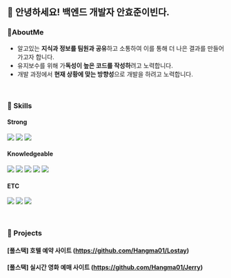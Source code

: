 ## 👋 안녕하세요! 백엔드 개발자 안효준이빈다.

### 🌱AboutMe 
+ 알고있는 **지식과 정보를 팀원과 공유**하고 소통하여 이를 통해 더 나은 결과를 만들어가고자 합니다.
+ 유지보수를 위해 가**독성이 높은 코드를 작성하**려고 노력합니다.
+ 개발 과정에서 **현재 상황에 맞는 방향성**으로 개발을 하려고 노력합니다.

<br>

### 🔭 Skills

#### Strong

<p>
  <img src="https://img.shields.io/badge/JAVA-007396?style=for-the-badge&logo=java&logoColor=white" />
  <img src="https://img.shields.io/badge/Spring%20Boot-6DB33F?style=for-the-badge&logo=spring-boot&logoColor=white" />
  <img src="https://img.shields.io/badge/mysql-4479A1.svg?style=for-the-badge&logo=mysql&logoColor=white" />
</p>

#### Knowledgeable

<p>
  <img src="https://img.shields.io/badge/javascript-%23323330.svg?style=for-the-badge&logo=javascript&logoColor=%23F7DF1E" />
  <img src="https://img.shields.io/badge/React-61DAFB?style=for-the-badge&logo=react&logoColor=black" />
  <img src="https://img.shields.io/badge/JPA-000000?style=for-the-badge&logo=jpa&logoColor=white" />
  <img src="https://img.shields.io/badge/redis-%23DD0031.svg?style=for-the-badge&logo=redis&logoColor=white" />
  <img src="https://img.shields.io/badge/Oracle-F80000?style=for-the-badge&logo=oracle&logoColor=white" />
</p>


#### ETC

<p>
  <img src="https://img.shields.io/badge/Git-F05032?style=for-the-badge&logo=git&logoColor=white" />
  <img src="https://img.shields.io/badge/REST%20API-FF6C37?style=for-the-badge&logo=rest-api&logoColor=white" />
  <img src="https://img.shields.io/badge/Postman-FF6C37?style=for-the-badge&logo=postman&logoColor=white" />
</p>


<br>

### :dart: Projects


#### [풀스택] 호텔 예약 사이트 (https://github.com/Hangma01/Lostay) <br>
#### [풀스택] 실시간 영화 예매 사이트 (https://github.com/Hangma01/Jerry)
